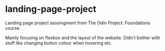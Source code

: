 # landing-page-project
Landing page project asssingment from The Odin Project: Foundations course.

Mainly focusing on flexbox and the layout of the website. Didn't bother with stuff like changing button colour when hovering etc.
